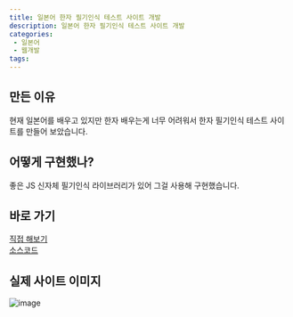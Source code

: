 ```yaml
---
title: 일본어 한자 필기인식 테스트 사이트 개발
description: 일본어 한자 필기인식 테스트 사이트 개발
categories:
 - 일본어
 - 웹개발
tags:
---
```


## 만든 이유
현재 일본어를 배우고 있지만 한자 배우는게 너무 어려워서 한자 필기인식 테스트 사이트를 만들어 보았습니다.
<br>
## 어떻게 구현했나?

좋은 JS 신자체 필기인식 라이브러리가 있어 그걸 사용해 구현했습니다.
<br>
## 바로 가기

[직접 해보기](https://kanji.jeong-jimin.com/)
<br>
[소스코드](https://github.com/jeong-jimin-github/kanji-test)
<br>
## 실제 사이트 이미지

![image](https://user-images.githubusercontent.com/95138574/160238283-3d20c44e-38a8-448e-9458-d00b442adf8f.png)
